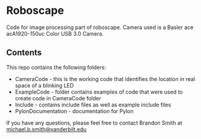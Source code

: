 # Roboscape
Code for image processing part of roboscape. Camera used is a Basler ace acA1920-150uc Color USB 3.0 Camera.

## Contents
This repo contains the following folders:
* CameraCode - this is the working code that identifies the location in real space of a blinking LED
* ExampleCode - folder contains examples of code that were used to create code in CameraCode folder
* Include - contains include files as well as example include files
* PylonDocumentation - documentation for Pylon

If you have any questions, please feel free to contact Brandon Smith at michael.b.smith@vanderbilt.edu

